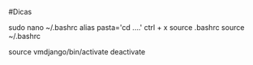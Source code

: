 #Dicas

sudo nano ~/.bashrc
alias pasta='cd ....'
ctrl + x
source .bashrc
source ~/.bashrc


source vmdjango/bin/activate
deactivate

